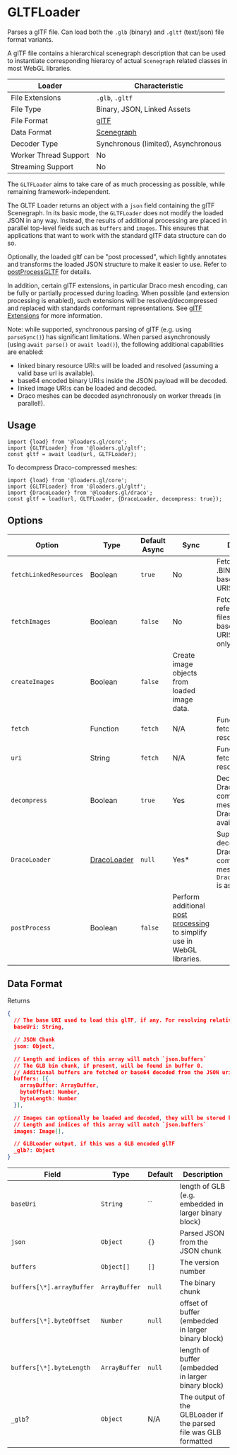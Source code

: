 # GLTFLoader

Parses a glTF file. Can load both the `.glb` (binary) and `.gltf` (text/json) file format variants.

A glTF file contains a hierarchical scenegraph description that can be used to instantiate corresponding hierarcy of actual `Scenegraph` related classes in most WebGL libraries.

| Loader                | Characteristic                                                             |
| --------------------- | -------------------------------------------------------------------------- |
| File Extensions       | `.glb`, `.gltf`                                                            |
| File Type             | Binary, JSON, Linked Assets                                                |
| File Format           | [glTF](https://github.com/KhronosGroup/glTF/tree/master/specification/2.0) |
| Data Format           | [Scenegraph](/docs/specifications/category-scenegraph)                     |
| Decoder Type          | Synchronous (limited), Asynchronous                                        |
| Worker Thread Support | No                                                                         |
| Streaming Support     | No                                                                         |

The `GLTFLoader` aims to take care of as much processing as possible, while remaining framework-independent.

The GLTF Loader returns an object with a `json` field containing the glTF Scenegraph. In its basic mode, the `GLTFLoader` does not modify the loaded JSON in any way. Instead, the results of additional processing are placed in parallel top-level fields such as `buffers` and `images`. This ensures that applications that want to work with the standard glTF data structure can do so.

Optionally, the loaded gltf can be "post processed", which lightly annotates and transforms the loaded JSON structure to make it easier to use. Refer to [postProcessGLTF](docs/api-reference/gltf-loaders/gltf-extensions.md) for details.

In addition, certain glTF extensions, in particular Draco mesh encoding, can be fully or partially processed during loading. When possible (and extension processing is enabled), such extensions will be resolved/decompressed and replaced with standards conformant representations. See [glTF Extensions](docs/api-reference/gltf-loaders/gltf-extensions.md) for more information.

Note: while supported, synchronous parsing of glTF (e.g. using `parseSync()`) has significant limitations. When parsed asynchronously (using `await parse()` or `await load()`), the following additional capabilities are enabled:

- linked binary resource URI:s will be loaded and resolved (assuming a valid base url is available).
- base64 encoded binary URI:s inside the JSON payload will be decoded.
- linked image URI:s can be loaded and decoded.
- Draco meshes can be decoded asynchronously on worker threads (in parallel!).

## Usage

```
import {load} from '@loaders.gl/core';
import {GLTFLoader} from '@loaders.gl/gltf';
const gltf = await load(url, GLTFLoader);
```

To decompress Draco-compressed meshes:

```
import {load} from '@loaders.gl/core';
import {GLTFLoader} from '@loaders.gl/gltf';
import {DracoLoader} from '@loaders.gl/draco';
const gltf = load(url, GLTFLoader, {DracoLoader, decompress: true});
```

## Options

| Option                 | Type                                                  | Default Async | Sync                                                                                                           | Description                                                                                 |
| ---------------------- | ----------------------------------------------------- | ------------- | -------------------------------------------------------------------------------------------------------------- | ------------------------------------------------------------------------------------------- |
| `fetchLinkedResources` | Boolean                                               | `true`        | No                                                                                                             | Fetch any linked .BIN files, decode base64 encoded URIS. Async only.                        |
| `fetchImages`          | Boolean                                               | `false`       | No                                                                                                             | Fetch any referenced image files (and decode base64 encoded URIS). Async only.              |
| `createImages`         | Boolean                                               | `false`       | Create image objects from loaded image data.                                                                   |
| `fetch`                | Function                                              | `fetch`       | N/A                                                                                                            | Function used to fetch linked resources.                                                    |
| `uri`                  | String                                                | `fetch`       | N/A                                                                                                            | Function used to fetch linked resources.                                                    |
| `decompress`           | Boolean                                               | `true`        | Yes                                                                                                            | Decompress Draco compressed meshes (if DracoLoader available).                              |
| `DracoLoader`          | [DracoLoader](/docs/api-reference/draco/draco-loader) | `null`        | Yes\*                                                                                                          | Supply to enable decoding of Draco compressed meshes. \* `DracoWorkerLoader` is async only. |
| `postProcess`          | Boolean                                               | `false`       | Perform additional [post processing](docs/api-reference/post-process-gltf) to simplify use in WebGL libraries. |

## Data Format

Returns

```json
{
  // The base URI used to load this glTF, if any. For resolving relative uris to linked resources.
  baseUri: String,

  // JSON Chunk
  json: Object,

  // Length and indices of this array will match `json.buffers`
  // The GLB bin chunk, if present, will be found in buffer 0.
  // Additional buffers are fetched or base64 decoded from the JSON uri:s.
  buffers: [{
    arrayBuffer: ArrayBuffer,
    byteOffset: Number,
    byteLength: Number
  }],

  // Images can optionally be loaded and decoded, they will be stored here
  // Length and indices of this array will match `json.buffers`
  images: Image[],

  // GLBLoader output, if this was a GLB encoded glTF
  _glb?: Object
}
```

| Field                     | Type          | Default                                                   | Description                                                      |
| ------------------------- | ------------- | --------------------------------------------------------- | ---------------------------------------------------------------- |
| `baseUri`                 | `String`      | `` | length of GLB (e.g. embedded in larger binary block) |
| `json`                    | `Object`      | `{}`                                                      | Parsed JSON from the JSON chunk                                  |
| `buffers`                 | `Object[]`    | `[]`                                                      | The version number                                               |
| `buffers[\*].arrayBuffer` | `ArrayBuffer` | `null`                                                    | The binary chunk                                                 |
| `buffers[\*].byteOffset`  | `Number`      | `null`                                                    | offset of buffer (embedded in larger binary block)               |
| `buffers[\*].byteLength`  | `ArrayBuffer` | `null`                                                    | length of buffer (embedded in larger binary block)               |
| `_glb`?                   | `Object`      | N/A                                                       | The output of the GLBLoader if the parsed file was GLB formatted |
